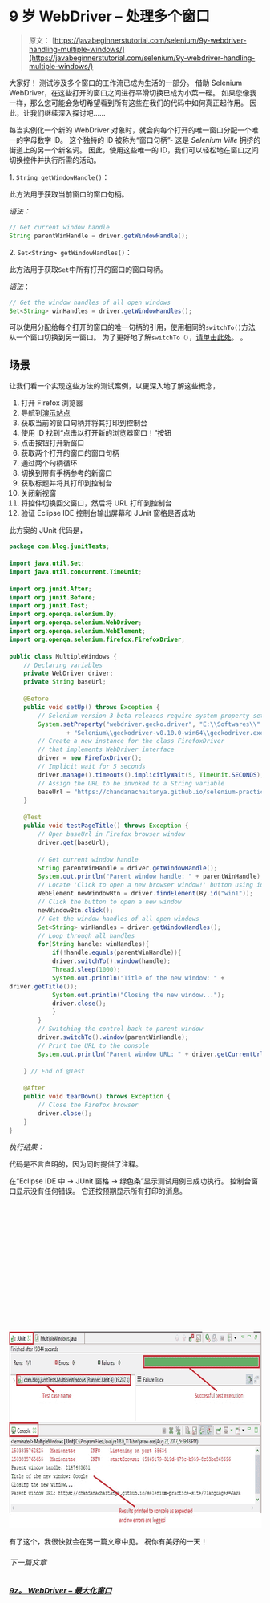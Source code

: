 # 9 岁 WebDriver – 处理多个窗口

> 原文： [https://javabeginnerstutorial.com/selenium/9y-webdriver-handling-multiple-windows/](https://javabeginnerstutorial.com/selenium/9y-webdriver-handling-multiple-windows/)

大家好！ 测试涉及多个窗口的工作流已成为生活的一部分。 借助 Selenium WebDriver，在这些打开的窗口之间进行平滑切换已成为小菜一碟。 如果您像我一样，那么您可能会急切希望看到所有这些在我们的代码中如何真正起作用。 因此，让我们继续深入探讨吧……

每当实例化一个新的 WebDriver 对象时，就会向每个打开的唯一窗口分配一个唯一的字母数字 ID。 这个独特的 ID 被称为“窗口句柄”- 这是 *Selenium Ville* 拥挤的街道上的另一个新名词。 因此，使用这些唯一的 ID，我们可以轻松地在窗口之间切换控件并执行所需的活动。

1\. `String getWindowHandle()`：

此方法用于获取当前窗口的窗口句柄。

*语法：*

```java
// Get current window handle
String parentWinHandle = driver.getWindowHandle();
```

2\. `Set<String> getWindowHandles()`：

此方法用于获取`Set`中所有打开的窗口的窗口句柄。

*语法*：

```java
// Get the window handles of all open windows
Set<String> winHandles = driver.getWindowHandles();
```

可以使用分配给每个打开的窗口的唯一句柄的引用，使用相同的`switchTo()`方法从一个窗口切换到另一窗口。 为了更好地了解`switchTo（）`，[请单击此处](https://javabeginnerstutorial.com/selenium/9x-webdriver-handling-alerts-popup-box/)。
。
## 场景

让我们看一个实现这些方法的测试案例，以更深入地了解这些概念，

1.  打开 Firefox 浏览器
2.  导航到[演示站点](https://chandanachaitanya.github.io/selenium-practice-site/)
3.  获取当前的窗口句柄并将其打印到控制台
4.  使用 ID 找到“点击以打开新的浏览器窗口！”按钮
5.  点击按钮打开新窗口
6.  获取两个打开的窗口的窗口句柄
7.  通过两个句柄循环
8.  切换到带有手柄参考的新窗口
9.  获取标题并将其打印到控制台
10.  关闭新视窗
11.  将控件切换回父窗口，然后将 URL 打印到控制台
12.  验证 Eclipse IDE 控制台输出屏幕和 JUnit 窗格是否成功

此方案的 JUnit 代码是，

```java
package com.blog.junitTests;

import java.util.Set;
import java.util.concurrent.TimeUnit;

import org.junit.After;
import org.junit.Before;
import org.junit.Test;
import org.openqa.selenium.By;
import org.openqa.selenium.WebDriver;
import org.openqa.selenium.WebElement;
import org.openqa.selenium.firefox.FirefoxDriver;

public class MultipleWindows {
    // Declaring variables
    private WebDriver driver;
    private String baseUrl;

    @Before
    public void setUp() throws Exception {
        // Selenium version 3 beta releases require system property set up
        System.setProperty("webdriver.gecko.driver", "E:\\Softwares\\"
                + "Selenium\\geckodriver-v0.10.0-win64\\geckodriver.exe");
        // Create a new instance for the class FirefoxDriver
        // that implements WebDriver interface
        driver = new FirefoxDriver();
        // Implicit wait for 5 seconds
        driver.manage().timeouts().implicitlyWait(5, TimeUnit.SECONDS);
        // Assign the URL to be invoked to a String variable
        baseUrl = "https://chandanachaitanya.github.io/selenium-practice-site/";
    }

    @Test
    public void testPageTitle() throws Exception {
        // Open baseUrl in Firefox browser window
        driver.get(baseUrl);

        // Get current window handle
        String parentWinHandle = driver.getWindowHandle();
        System.out.println("Parent window handle: " + parentWinHandle);
        // Locate 'Click to open a new browser window!' button using id
        WebElement newWindowBtn = driver.findElement(By.id("win1"));
        // Click the button to open a new window
        newWindowBtn.click();
        // Get the window handles of all open windows
        Set<String> winHandles = driver.getWindowHandles();
        // Loop through all handles
        for(String handle: winHandles){
            if(!handle.equals(parentWinHandle)){
            driver.switchTo().window(handle);
            Thread.sleep(1000);
            System.out.println("Title of the new window: " +
driver.getTitle());
            System.out.println("Closing the new window...");
            driver.close();
            }
        }
        // Switching the control back to parent window
        driver.switchTo().window(parentWinHandle);
        // Print the URL to the console
        System.out.println("Parent window URL: " + driver.getCurrentUrl());

    } // End of @Test

    @After
    public void tearDown() throws Exception {
        // Close the Firefox browser
        driver.close();
    }
}
```

*执行结果：*

代码是不言自明的，因为同时提供了注释。

在“Eclipse IDE 中 -> JUnit 窗格 -> 绿色条”显示测试用例已成功执行。 控制台窗口显示没有任何错误。 它还按预期显示所有打印的消息。

![multiple windows eclipse output](data:image/svg+xml,%3Csvg%20xmlns='http://www.w3.org/2000/svg'%20viewBox='0%200%20819%20391'%3E%3C/svg%3E)

<noscript><img alt="multiple windows eclipse output" class="alignnone size-full wp-image-12533" height="391" src="img/bbdef2f2920307b3b20ab96a9a969b78.png" width="819"/><p>有了这个，我很快就会在另一篇文章中见。 祝你有美好的一天！</p><div class="sticky-nav" style="font-size: 15px;"><div class="sticky-nav-image"></div><div class="sticky-nav-holder"><div class="sticky-nav_item"><h6 class="heading-sm">下一篇文章</h6></div><h5 class="sticky-nav_heading " style="font-size: 15px;"><a href="https://javabeginnerstutorial.com/selenium/9z-webdriver-window-maximize/" title="9z. WebDriver – Window maximize"> 9z。 WebDriver – 最大化窗口</a></h5></div></div> </body> </html></noscript>
